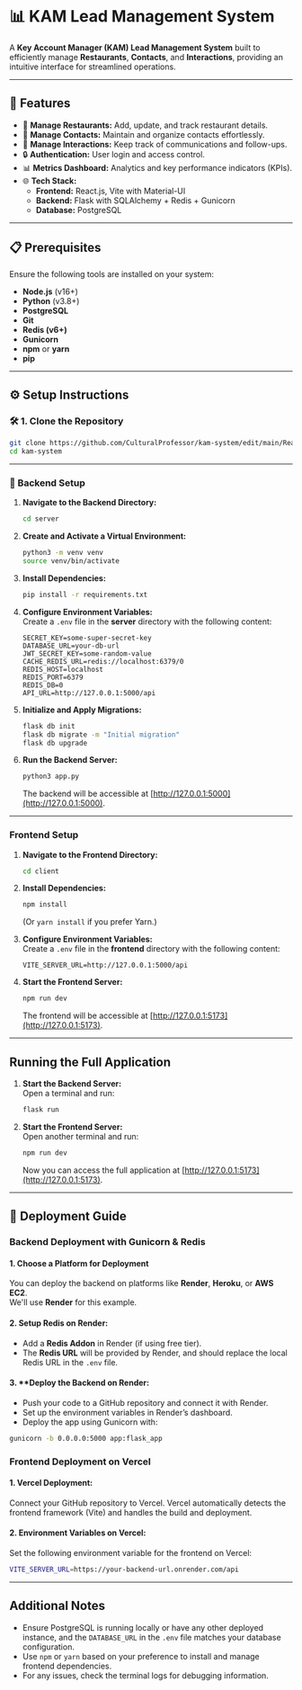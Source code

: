 # 📊 **KAM Lead Management System**

A **Key Account Manager (KAM) Lead Management System** built to efficiently manage **Restaurants**, **Contacts**, and **Interactions**, providing an intuitive interface for streamlined operations.

---

## 🚀 **Features**

- 🏢 **Manage Restaurants:** Add, update, and track restaurant details.  
- 📇 **Manage Contacts:** Maintain and organize contacts effortlessly.  
- 📅 **Manage Interactions:** Keep track of communications and follow-ups.  
- 🔒 **Authentication:** User login and access control.  
- 📊 **Metrics Dashboard:** Analytics and key performance indicators (KPIs).  
- 🌐 **Tech Stack:**  
   - **Frontend:** React.js, Vite with Material-UI  
   - **Backend:** Flask with SQLAlchemy + Redis + Gunicorn  
   - **Database:** PostgreSQL  

---

## 📋 **Prerequisites**

Ensure the following tools are installed on your system:

- **Node.js** (v16+)
- **Python** (v3.8+)
- **PostgreSQL**
- **Git**
- **Redis (v6+)**
- **Gunicorn**
- **npm** or **yarn**
- **pip**

---

## ⚙️ **Setup Instructions**

### 🛠️ **1. Clone the Repository**
```bash
git clone https://github.com/CulturalProfessor/kam-system/edit/main/Readme.md
cd kam-system
```

---

### 🐍 Backend Setup

1. **Navigate to the Backend Directory:**
   ```bash
   cd server
   ```

2. **Create and Activate a Virtual Environment:**
   ```bash
   python3 -m venv venv
   source venv/bin/activate
   ```

3. **Install Dependencies:**
   ```bash
   pip install -r requirements.txt
   ```

4. **Configure Environment Variables:**  
   Create a `.env` file in the **server** directory with the following content:
   ```
   SECRET_KEY=some-super-secret-key
   DATABASE_URL=your-db-url
   JWT_SECRET_KEY=some-random-value
   CACHE_REDIS_URL=redis://localhost:6379/0
   REDIS_HOST=localhost
   REDIS_PORT=6379
   REDIS_DB=0
   API_URL=http://127.0.0.1:5000/api
   ```

5. **Initialize and Apply Migrations:**
   ```bash
   flask db init
   flask db migrate -m "Initial migration"
   flask db upgrade
   ```

6. **Run the Backend Server:**
   ```bash
   python3 app.py
   ```
   The backend will be accessible at [http://127.0.0.1:5000](http://127.0.0.1:5000).

---

### Frontend Setup

1. **Navigate to the Frontend Directory:**
   ```bash
   cd client
   ```

2. **Install Dependencies:**
   ```bash
   npm install
   ```
   (Or `yarn install` if you prefer Yarn.)

3. **Configure Environment Variables:**  
   Create a `.env` file in the **frontend** directory with the following content:
   ```
   VITE_SERVER_URL=http://127.0.0.1:5000/api
   ```

4. **Start the Frontend Server:**
   ```bash
   npm run dev
   ```
   The frontend will be accessible at [http://127.0.0.1:5173](http://127.0.0.1:5173).

---

## Running the Full Application

1. **Start the Backend Server:**  
   Open a terminal and run:
   ```bash
   flask run
   ```

2. **Start the Frontend Server:**  
   Open another terminal and run:
   ```bash
   npm run dev
   ```
   Now you can access the full application at [http://127.0.0.1:5173](http://127.0.0.1:5173).

---

## 🚀 **Deployment Guide**

### **Backend Deployment with Gunicorn & Redis**

#### 1. **Choose a Platform for Deployment**
You can deploy the backend on platforms like **Render**, **Heroku**, or **AWS EC2**.  
We'll use **Render** for this example.

#### 2. **Setup Redis on Render:**
- Add a **Redis Addon** in Render (if using free tier).
- The **Redis URL** will be provided by Render, and should replace the local Redis URL in the `.env` file.

#### 3. **Deploy the Backend on Render:
- Push your code to a GitHub repository and connect it with Render.
- Set up the environment variables in Render’s dashboard.
- Deploy the app using Gunicorn with:
```bash
gunicorn -b 0.0.0.0:5000 app:flask_app
```

### **Frontend Deployment on Vercel**
#### 1. Vercel Deployment:
Connect your GitHub repository to Vercel.
Vercel automatically detects the frontend framework (Vite) and handles the build and deployment.
#### 2. Environment Variables on Vercel:
Set the following environment variable for the frontend on Vercel:

```bash
VITE_SERVER_URL=https://your-backend-url.onrender.com/api
```

---

## Additional Notes

- Ensure PostgreSQL is running locally or have any other deployed instance, and the `DATABASE_URL` in the `.env` file matches your database configuration.
- Use `npm` or `yarn` based on your preference to install and manage frontend dependencies.
- For any issues, check the terminal logs for debugging information.
